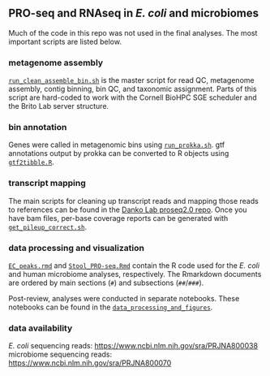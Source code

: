 ## PRO-seq and RNAseq in *E. coli* and microbiomes
Much of the code in this repo was not used in the final analyses. The most important scripts are listed below.

### metagenome assembly

[`run_clean_assemble_bin.sh`](https://github.com/britolab/PRO-seq/blob/main/metagenome_assembly/run_clean_assemble_bin.sh) is the master script for read QC, metagenome assembly, contig binning, bin QC, and taxonomic assignment. Parts of this script are hard-coded to work with the Cornell BioHPC SGE scheduler and the Brito Lab server structure.

### bin annotation

Genes were called in metagenomic bins using [`run_prokka.sh`](https://github.com/britolab/PRO-seq/blob/main/miscellaneous/run_prokka.sh). gtf annotations output by prokka can be converted to R objects using [`gtf2tibble.R`](https://gist.github.com/acvill/03343034392cff158d2369483ed8935f).

### transcript mapping

The main scripts for cleaning up transcript reads and mapping those reads to references can be found in the [Danko Lab proseq2.0 repo](https://github.com/Danko-Lab/proseq2.0). Once you have bam files, per-base coverage reports can be generated with [`get_pileup_correct.sh`](https://github.com/britolab/PRO-seq/blob/main/miscellaneous/get_pileup_correct.sh).

### data processing and visualization

[`EC_peaks.rmd`](https://github.com/britolab/PRO-seq/blob/main/data_processing_and_figures/EC_peaks.rmd) and [`Stool_PRO-seq.Rmd`](https://github.com/britolab/PRO-seq/blob/main/data_processing_and_figures/Stool_PRO-seq.Rmd) contain the R code used for the *E. coli* and human microbiome analyses, respectively. The Rmarkdown documents are ordered by main sections (`#`) and subsections (`##`/`###`).

Post-review, analyses were conducted in separate notebooks. These notebooks can be found in the [`data_processing_and_figures`](https://github.com/britolab/PRO-seq/blob/main/data_processing_and_figures).

### data availability

*E. coli* sequencing reads: https://www.ncbi.nlm.nih.gov/sra/PRJNA800038  
microbiome sequencing reads: https://www.ncbi.nlm.nih.gov/sra/PRJNA800070
